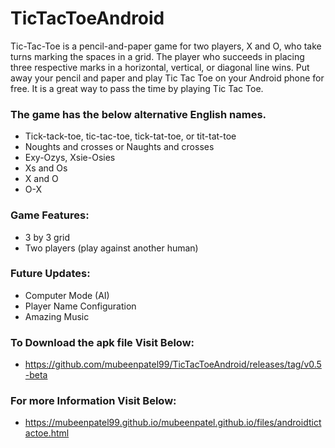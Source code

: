 # TicTacToeAndroid
Tic-Tac-Toe is a pencil-and-paper game for two players, X and O, who take turns marking the spaces in a grid. The player who succeeds in placing three respective marks in a horizontal, vertical, or diagonal line wins. Put away your pencil and paper and play Tic Tac Toe on your Android phone for free. It is a great way to pass the time by playing Tic Tac Toe.

### The game has the below alternative English names.

* Tick-tack-toe, tic-tac-toe, tick-tat-toe, or tit-tat-toe
* Noughts and crosses or Naughts and crosses
* Exy-Ozys, Xsie-Osies
* Xs and Os
* X and O
* O-X

### Game Features:
* 3 by 3 grid
* Two players (play against another human)

### Future Updates:
* Computer Mode (AI)
* Player Name Configuration
* Amazing Music

### To Download the apk file Visit Below:
* <https://github.com/mubeenpatel99/TicTacToeAndroid/releases/tag/v0.5-beta>

### For more Information Visit Below:
* <https://mubeenpatel99.github.io/mubeenpatel.github.io/files/androidtictactoe.html>
